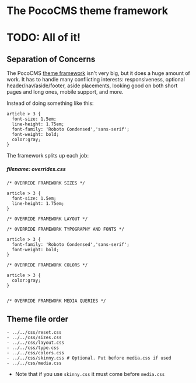# The PocoCMS theme framework

# TODO: All of it!


## Separation of Concerns

The PocoCMS [theme framework](theme-framework.html) isn't very big,
but it does a huge amount of work. It has to handle many conflicting
interests: responsiveness, optional header/nav/aside/footer,
aside placements, looking good on both short pages and long ones,
mobile support, and more.

Instead of doing something like this:

```
article > 3 {
  font-size: 1.5em;
  line-height: 1.75em;
  font-family: 'Roboto Condensed','sans-serif';
  font-weight: bold;
  color:gray;
}
```

The framework splits up each job:

##### filename: **overrides.css**

```
/* OVERRIDE FRAMEWORK SIZES */

article > 3 {
  font-size: 1.5em;
  line-height: 1.75em;
}

/* OVERRIDE FRAMEWORK LAYOUT */

/* OVERRIDE FRAMEWORK TYPOGRAPHY AND FONTS */

article > 3 {
  font-family: 'Roboto Condensed','sans-serif';
  font-weight: bold;
}

/* OVERRIDE FRAMEWORK COLORS */

article > 3 {
  color:gray;
}


/* OVERRIDE FRAMEWORK MEDIA QUERIES */

```

## Theme file order


```
- ../../css/reset.css
- ../../css/sizes.css
- ../../css/layout.css
- ../../css/type.css
- ../../css/colors.css
- ../../css/skinny.css # Optional. Put before media.css if used
- ../../css/media.css
```

* Note that if you use `skinny.css` it must come before `media.css`




